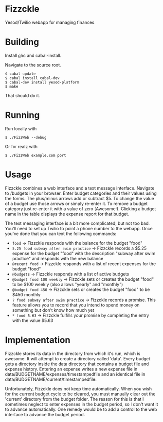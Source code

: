 Fizzckle
========

Yesod/Twilio webapp for managing finances

Building
========

Install ghc and cabal-install.

Navigate to the source root.

```
$ cabal update
$ cabal install cabal-dev
$ cabal-dev install yesod-platform
$ make
```

That should do it.

Running
=======

Run locally with

```
$ ./FizzWeb --debug
```

Or for realz with

```
$ ./FizzWeb example.com port
```

Usage
=====

Fizzckle combines a web interface and a text message interface. Navigate
to /budgets in your browser. Enter budget categories and their values
using the forms. The plus/minus arrows add or subtract $5. To change the
value of a budget use those arrows or simply re-enter it. To remove a
budget category just re-enter it with a value of zero (Awesome!).
Clicking a budget name in the table displays the expense report for that
budget.

The text messaging interface is a bit more complicated, but not too bad. You'll
need to set up Twilio to point a phone number to the webapp. Once you've done
that you can text the following commands:

* `food` -> Fizzckle responds with the balance for the budget "food"
* `5.25 food subway after swim practice` -> Fizzckle records a $5.25
  expense for the budget "food" with the description "subway after swim
  practice" and responds with the new balance
* `@recent food` -> Fizzckle responds with a list of recent expenses for
  the budget "food"
* `@budgets` -> Fizzckle responds with a list of active budgets
* `@budget food 100 weekly` -> Fizzckle sets or creates the budget
  "food" to be $100 weekly (also allows "yearly" and "monthly")
* `@budget food 450` -> Fizzckle sets or creates the budget "food" to be
  $450 monthly
* `? food subway after swim practice` -> Fizzckle records a promise.
  This feature allows you to record that you intend to spend money on
  something but don't know how much yet
* `* food 5.63` -> Fizzckle fulfills your promise by completing the
  entry with the value $5.63

Implementation
==============

Fizzckle stores its data in the directory from which it's run, which is
awesome. It will attempt to create a directory called 'data'. Every
budget gets a directory inside the data directory that contains a budget
file and expense history. Entering an expense writes a new expense file
in data/BUDGETNAME/expenses/timestampedfile and an identical file in
data/BUDGETNAME/current/timestampedfile.

Unfortunately, Fizzckle does not keep time automatically. When you wish
for the current budget cycle to be cleared, you must manually clear out
the 'current' directory from the budget folder. The reason for this is
that I sometimes neglect to enter expenses in the budget period, so I
don't want it to advance automatically. One remedy would be to add a
control to the web interface to advance the budget period.
